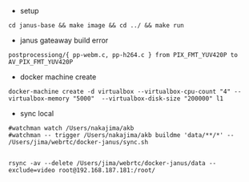 - setup
```
cd janus-base && make image && cd ../ && make run
```

- janus gateaway build error
```
postprocessiong/{ pp-webm.c, pp-h264.c } from PIX_FMT_YUV420P to AV_PIX_FMT_YUV420P
```

- docker machine create
```
docker-machine create -d virtualbox --virtualbox-cpu-count "4" --virtualbox-memory "5000"  --virtualbox-disk-size "200000" l1
```

- sync local
```
#watchman watch /Users/nakajima/akb
#watchman -- trigger /Users/nakajima/akb buildme 'data/**/*' -- /Users/jima/webrtc/docker-janus/sync.sh


rsync -av --delete /Users/jima/webrtc/docker-janus/data --exclude=video root@192.168.187.181:/root/
```

